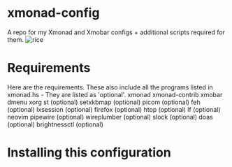 # xmonad-config
A repo for my Xmonad and Xmobar configs + additional scripts required for them.
![rice](https://github.com/ArchieMillard/xmonad-config/assets/84399154/10f72b98-ea69-48e9-8665-74ad83f8cae6)
# Requirements
Here are the requirements. These also include all the programs listed in xmonad.hs - They are listed as 'optional'.
xmonad
xmonad-contrib
xmobar
dmenu
xorg
st (optional)
setxkbmap (optional)
picom (optional)
feh (optional)
lxsession (optional)
firefox (optional)
htop (optional)
lf (optional)
neovim
pipewire (optional)
wireplumber (optional)
slock (optional)
doas (optional)
brightnessctl (optional)
# Installing this configuration

